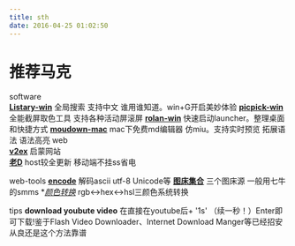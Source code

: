 ```yaml
---
title: sth
date: 2016-04-25 01:02:50
---
```

# **推荐马克**

software  
**[Listary-win](http://www.iplaysoft.com/listary.html)** 全局搜索 支持中文 谁用谁知道。win+G开启美妙体验
**[picpick-win](http://ngwin.com/picpick)** 全能截屏取色工具 支持各种活动屏滚屏
**[rolan-win](http://www.irolan.com/)** 快速启动launcher。整理桌面和快捷方式
**[moudown-mac](http://mouapp.com/ )** mac下免费md编辑器 仿miu。支持实时预览 拓展语法 语法高亮 
web  
**[v2ex](https://v2ex.com)** 启蒙网站   
**[老D](http://laod.cn/)** host较全更新 移动端不挂ss省电

web-tools
**[encode](http://tool.oschina.net/encode)** 解码ascii utf-8 Unicode等
**[图床集合](http://upload.otar.im/)** 三个图床源 一般用七牛的smms
**[颜色转换](http://www.365mini.com/page/convert-color-in-rgb-hex-hsl.htm)* rgb<->hex<->hsl三颜色系统转换

   
tips
**download youbute video** 在直接在youtube后+ '1s' （续一秒！）Enter即可下载!鉴于Flash Video Downloader、Internet Download Manger等已经招安从良还是这个方法靠谱   

